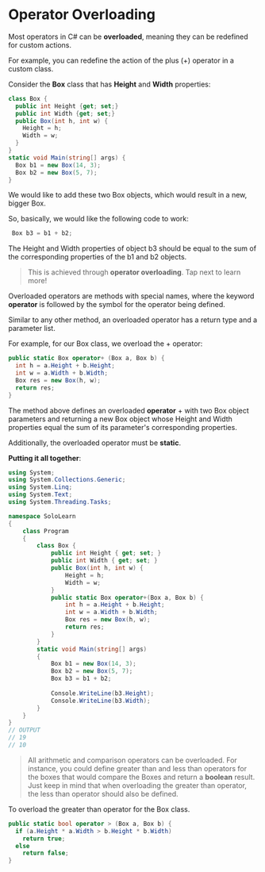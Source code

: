 # Operator Overloading 
Most operators in C# can be **overloaded**, meaning they can be redefined for custom actions.

For example, you can redefine the action of the plus (+) operator in a custom class.

Consider the **Box** class that has **Height** and **Width** properties: 

```cs
class Box {
  public int Height {get; set;}
  public int Width {get; set;}
  public Box(int h, int w) {
    Height = h;
    Width = w;
  }
}
static void Main(string[] args) {
  Box b1 = new Box(14, 3);
  Box b2 = new Box(5, 7);
}
```
We would like to add these two Box objects, which would result in a new, bigger Box.

So, basically, we would like the following code to work:

```cs
 Box b3 = b1 + b2;
 ```
 The Height and Width properties of object b3 should be equal to the sum of the corresponding properties of the b1 and b2 objects.

> This is achieved through **operator overloading**. Tap next to learn more!

Overloaded operators are methods with special names, where the keyword **operator** is followed by the symbol for the operator being defined. 

Similar to any other method, an overloaded operator has a return type and a parameter list.

For example, for our Box class, we overload the + operator: 

```cs
public static Box operator+ (Box a, Box b) {
  int h = a.Height + b.Height;
  int w = a.Width + b.Width;
  Box res = new Box(h, w);
  return res;
}
```

The method above defines an overloaded **operator** + with two Box object parameters and returning a new Box object whose Height and Width properties equal the sum of its parameter's corresponding properties.

Additionally, the overloaded operator must be **static**.

**Putting it all together**:

```cs
using System;
using System.Collections.Generic;
using System.Linq;
using System.Text;
using System.Threading.Tasks;

namespace SoloLearn
{
    class Program
    {
        class Box {
            public int Height { get; set; }
            public int Width { get; set; }
            public Box(int h, int w) {
                Height = h;
                Width = w;
            }
            public static Box operator+(Box a, Box b) {
                int h = a.Height + b.Height;
                int w = a.Width + b.Width;
                Box res = new Box(h, w);
                return res;
            }
        }
        static void Main(string[] args)
        {
            Box b1 = new Box(14, 3);
            Box b2 = new Box(5, 7);
            Box b3 = b1 + b2;
            
            Console.WriteLine(b3.Height);
            Console.WriteLine(b3.Width);
        }
    }
}
// OUTPUT
// 19
// 10
```

> All arithmetic and comparison operators can be overloaded. For instance, you could define greater than and less than operators for the boxes that would compare the Boxes and return a **boolean** result. Just keep in mind that when overloading the greater than operator, the less than operator should also be defined.

To overload the greater than operator for the Box class.
```cs
public static bool operator > (Box a, Box b) {
  if (a.Height * a.Width > b.Height * b.Width)
    return true;
  else
    return false;
}
```